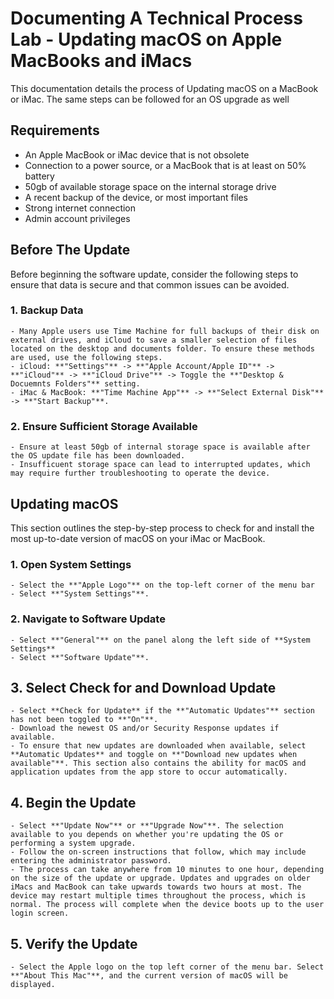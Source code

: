 # Documenting A Technical Process Lab - Updating macOS on Apple MacBooks and iMacs
This documentation details the process of Updating macOS on a MacBook or iMac. The same steps can be followed for an OS upgrade as well

## Requirements
- An Apple MacBook or iMac device that is not obsolete
- Connection to a power source, or a MacBook that is at least on 50% battery
- 50gb of available storage space on the internal storage drive
- A recent backup of the device, or most important files
- Strong internet connection
- Admin account privileges

## Before The Update
Before beginning the software update, consider the following steps to ensure that data is secure and that common issues can be avoided.

### 1. Backup Data
    - Many Apple users use Time Machine for full backups of their disk on external drives, and iCloud to save a smaller selection of files located on the desktop and documents folder. To ensure these methods are used, use the following steps.
    - iCloud: **"Settings"** -> **"Apple Account/Apple ID"** -> **"iCloud"** -> **"iCloud Drive"** -> Toggle the **"Desktop & Docuemnts Folders"** setting.
    - iMac & MacBook: **"Time Machine App"** -> **"Select External Disk"** -> **"Start Backup"**.

### 2. Ensure Sufficient Storage Available
    - Ensure at least 50gb of internal storage space is available after the OS update file has been downloaded.
    - Insufficuent storage space can lead to interrupted updates, which may require further troubleshooting to operate the device.


## Updating macOS
This section outlines the step-by-step process to check for and install the most up-to-date version of macOS on your iMac or MacBook.

### 1. Open System Settings
    - Select the **"Apple Logo"** on the top-left corner of the menu bar
    - Select **"System Settings"**.
### 2. Navigate to Software Update
    - Select **"General"** on the panel along the left side of **System Settings**
    - Select **"Software Update"**.
## 3. Select **Check for and Download Update** 
    - Select **Check for Update** if the **"Automatic Updates"** section has not been toggled to **"On"**.
    - Download the newest OS and/or Security Response updates if available.
    - To ensure that new updates are downloaded when available, select **Automatic Updates** and toggle on **"Download new updates when available"**. This section also contains the ability for macOS and application updates from the app store to occur automatically.
## 4. Begin the Update
    - Select **"Update Now"** or **"Upgrade Now"**. The selection available to you depends on whether you're updating the OS or performing a system upgrade.
    - Follow the on-screen instructions that follow, which may include entering the administrator password.
    - The process can take anywhere from 10 minutes to one hour, depending on the size of the update or upgrade. Updates and upgrades on older iMacs and MacBook can take upwards towards two hours at most. The device may restart multiple times throughout the process, which is normal. The process will complete when the device boots up to the user login screen.
## 5. Verify the Update
    - Select the Apple logo on the top left corner of the menu bar. Select **"About This Mac"**, and the current version of macOS will be displayed.

